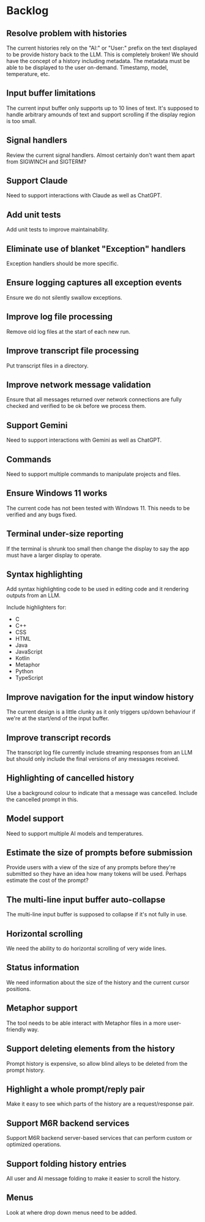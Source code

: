 # Backlog

## Resolve problem with histories

The current histories rely on the "AI:" or "User:" prefix on the text displayed to be provide history back to the LLM.  This
is completely broken!  We should have the concept of a history including metadata.  The metadata must be able to be displayed
to the user on-demand.  Timestamp, model, temperature, etc.

## Input buffer limitations

The current input buffer only supports up to 10 lines of text.  It's supposed to handle arbitrary amounds of text and support
scrolling if the display region is too small.

## Signal handlers

Review the current signal handlers.  Almost certainly don't want them apart from SIGWINCH and SIGTERM?

## Support Claude

Need to support interactions with Claude as well as ChatGPT.

## Add unit tests

Add unit tests to improve maintainability.

## Eliminate use of blanket "Exception" handlers

Exception handlers should be more specific.

## Ensure logging captures all exception events

Ensure we do not silently swallow exceptions.

## Improve log file processing

Remove old log files at the start of each new run.

## Improve transcript file processing

Put transcript files in a directory.

## Improve network message validation

Ensure that all messages returned over network connections are fully checked and verified to be ok before we process them.

## Support Gemini

Need to support interactions with Gemini as well as ChatGPT.

## Commands

Need to support multiple commands to manipulate projects and files.

## Ensure Windows 11 works

The current code has not been tested with Windows 11.  This needs to be verified and any bugs fixed.

## Terminal under-size reporting

If the terminal is shrunk too small then change the display to say the app must have a larger display to operate.

## Syntax highlighting

Add syntax highlighting code to be used in editing code and it rendering outputs from an LLM.

Include highlighters for:

- C
- C++
- CSS
- HTML
- Java
- JavaScript
- Kotlin
- Metaphor
- Python
- TypeScript

## Improve navigation for the input window history

The current design is a little clunky as it only triggers up/down behaviour if we're at the start/end of the input buffer.

## Improve transcript records

The transcript log file currently include streaming responses from an LLM but should only include the final versions of any
messages received.

## Highlighting of cancelled history

Use a background colour to indicate that a message was cancelled.  Include the cancelled prompt in this.

## Model support

Need to support multiple AI models and temperatures.

## Estimate the size of prompts before submission

Provide users with a view of the size of any prompts before they're submitted so they have an idea how many tokens will be
used.  Perhaps estimate the cost of the prompt?

## The multi-line input buffer auto-collapse

The multi-line input buffer is supposed to collapse if it's not fully in use.

## Horizontal scrolling

We need the ability to do horizontal scrolling of very wide lines.

## Status information

We need information about the size of the history and the current cursor positions.

## Metaphor support

The tool needs to be able interact with Metaphor files in a more user-friendly way.

## Support deleting elements from the history

Prompt history is expensive, so allow blind alleys to be deleted from the prompt history.

## Highlight a whole prompt/reply pair

Make it easy to see which parts of the history are a request/response pair.

## Support M6R backend services

Support M6R backend server-based services that can perform custom or optimized operations.

## Support folding history entries

All user and AI message folding to make it easier to scroll the history.

## Menus

Look at where drop down menus need to be added.
